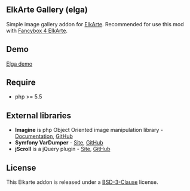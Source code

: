 ## ElkArte Gallery (elga)
Simple image gallery addon for [ElkArte](http://www.elkarte.net/).
Recommended for use this mod with [Fancybox 4 ElkArte](http://www.elkarte.net/community/index.php?topic=1373.0).

## Demo
[Elga demo](http://simaru.xyz/forum/index.php?action=gallery)

## Require
- php >= 5.5

## External libraries
 - **Imagine** is php Object Oriented image manipulation library - [Documentation](http://imagine.readthedocs.org/en/latest/), [GitHub](https://github.com/avalanche123/Imagine)
 - **Symfony VarDumper** - [Site](http://symfony.com/components/VarDumper), [GitHub](https://github.com/symfony/var-dumper)
 - **jScroll** is a jQuery plugin - [Site](http://jscroll.com/), [GitHub](https://github.com/pklauzinski/jscroll)

## License
This Elkarte addon is released under a [BSD-3-Clause](http://opensource.org/licenses/BSD-3-Clause) license.